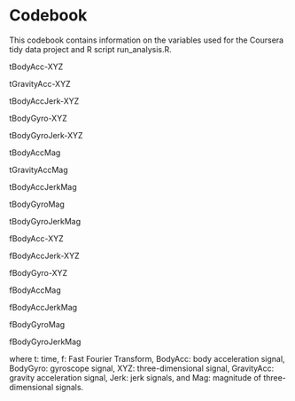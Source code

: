 # Codebook

This codebook contains information on the variables used for the Coursera tidy data project and R script run_analysis.R.

tBodyAcc-XYZ

tGravityAcc-XYZ

tBodyAccJerk-XYZ

tBodyGyro-XYZ

tBodyGyroJerk-XYZ

tBodyAccMag

tGravityAccMag

tBodyAccJerkMag

tBodyGyroMag

tBodyGyroJerkMag

fBodyAcc-XYZ

fBodyAccJerk-XYZ

fBodyGyro-XYZ

fBodyAccMag

fBodyAccJerkMag

fBodyGyroMag

fBodyGyroJerkMag

where t: time, f: Fast Fourier Transform, BodyAcc: body acceleration signal, BodyGyro: gyroscope signal, XYZ: three-dimensional signal, GravityAcc: gravity acceleration signal, Jerk: jerk signals, and Mag: magnitude of three-dimensional signals.
